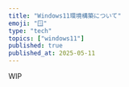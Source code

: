 ```yaml
---
title: "Windows11環境構築について"
emoji: "🪟"
type: "tech"
topics: ["windows11"]
published: true
published_at: 2025-05-11
---
```


WIP
